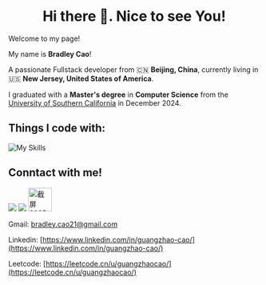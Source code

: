 <h1 align="center">Hi there 👋. Nice to see You!</h1>

Welcome to my page!

My name is **Bradley Cao**! 

A passionate Fullstack developer from 🇨🇳 **Beijing, China**, currently living in 🇺🇸 **New Jersey, United States of America**.

I graduated with a **Master's degree** in **Computer Science** from the [University of Southern California](https://www.usc.edu/) in December 2024.

<h2>Things I code with:</h2>

![My Skills](https://skillicons.dev/icons?i=java,swift,git,html,css,js,ts,angular,vue,bootstrap,nodejs,npm,spring,py,flask,anaconda,mysql,mongodb,postman,github,idea,pycharm,vscode,aws,docker,raspberrypi)



<h2>Conntact with me!</h2>

![](https://skillicons.dev/icons?i=gmail) 
![](https://skillicons.dev/icons?i=linkedin)
<img width="47" alt="截屏2025-02-13 下午6 03 37" src="https://github.com/user-attachments/assets/610d9205-69b0-4175-ae41-cd0b0f912cd3" />

Gmail: [bradley.cao21@gmail.com](mailto:bradley.cao21@gmail.com) 

Linkedin: [https://www.linkedin.com/in/guangzhao-cao/](https://www.linkedin.com/in/guangzhao-cao/)

Leetcode: [https://leetcode.cn/u/guangzhaocao/](https://leetcode.cn/u/guangzhaocao/)

